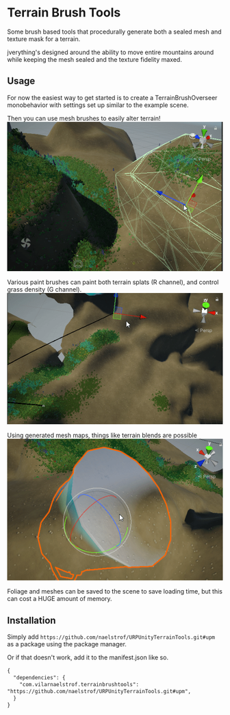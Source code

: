 # Terrain Brush Tools

Some brush based tools that procedurally generate both a sealed mesh and texture mask for a terrain.

jverything's designed around the ability to move entire mountains around while keeping the mesh sealed and the texture fidelity maxed.

## Usage

For now the easiest way to get started is to create a TerrainBrushOverseer monobehavior with settings set up similar to the example scene.

Then you can use mesh brushes to easily alter terrain!
![meshbrush preview](meshbrush_preview.gif)

Various paint brushes can paint both terrain splats (R channel), and control grass density (G channel).
![catmullbrush preview](catmullbrush_preview.gif)

Using generated mesh maps, things like terrain blends are possible
![meshblend preview](meshblend_preview.gif)

Foliage and meshes can be saved to the scene to save loading time, but this can cost a HUGE amount of memory.

## Installation

Simply add `https://github.com/naelstrof/URPUnityTerrainTools.git#upm` as a package using the package manager.

Or if that doesn't work, add it to the manifest.json like so.

```
{
  "dependencies": {
    "com.vilarnaelstrof.terrainbrushtools": "https://github.com/naelstrof/URPUnityTerrainTools.git#upm",
  }
}
```